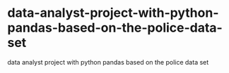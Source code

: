 # data-analyst-project-with-python-pandas-based-on-the-police-data-set
data analyst project with python pandas based on  the police data set

